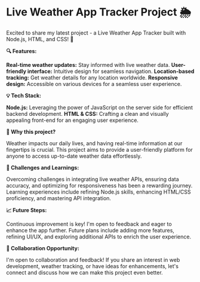 # Live Weather App Tracker Project 🌦️
Excited to share my latest project - a Live Weather App Tracker built with Node.js, HTML, and CSS! 🚀

**🔍 Features:**

**Real-time weather updates:** Stay informed with live weather data.
**User-friendly interface:** Intuitive design for seamless navigation.
**Location-based tracking:** Get weather details for any location worldwide.
**Responsive design:** Accessible on various devices for a seamless user experience.

**💡 Tech Stack:**

**Node.js:** Leveraging the power of JavaScript on the server side for efficient backend development.
**HTML & CSS:** Crafting a clean and visually appealing front-end for an engaging user experience.

**🌟 Why this project?**

Weather impacts our daily lives, and having real-time information at our fingertips is crucial. This project aims to provide a user-friendly platform for anyone to access up-to-date weather data effortlessly.

**🚧 Challenges and Learnings:**

Overcoming challenges in integrating live weather APIs, ensuring data accuracy, and optimizing for responsiveness has been a rewarding journey. Learning experiences include refining Node.js skills, enhancing HTML/CSS proficiency, and mastering API integration.

**📈 Future Steps:**

Continuous improvement is key! I'm open to feedback and eager to enhance the app further. Future plans include adding more features, refining UI/UX, and exploring additional APIs to enrich the user experience.

**🤝 Collaboration Opportunity:**

I'm open to collaboration and feedback! If you share an interest in web development, weather tracking, or have ideas for enhancements, let's connect and discuss how we can make this project even better.
